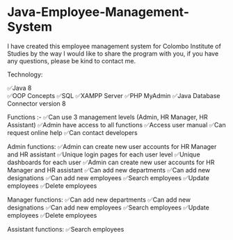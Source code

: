 # Java-Employee-Management-System
I have created this employee management system for Colombo Institute of Studies by the way I would like to share the program with you, if you have any questions, please be kind to contact me.

Technology:

✅Java 8                                                                        
✅OOP Concepts
✅SQL
✅XAMPP Server
✅PHP MyAdmin
✅Java Database Connector version 8

Functions :-
✅Can use 3 management levels (Admin, HR Manager, HR Assistant)
✅Admin have access to all functions
✅Access user manual
✅Can request online help
✅Can contact developers

Admin functions:
✅Admin can create new user accounts for HR Manager and HR assistant
✅Unique login pages for each user level
✅Unique dashboards for each user
✅Admin can create new user accounts for HR Manager and HR assistant
✅Can add new departments
✅Can add new designations
✅Can add new employees
✅Search employees
✅Update employees
✅Delete employees

Manager functions:
✅Can add new departments
✅Can add new designations
✅Can add new employees
✅Search employees
✅Update employees
✅Delete employees

Assistant functions:
✅Search employees


